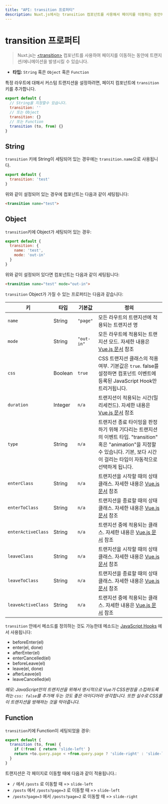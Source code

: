 ```yaml
---
title: "API: transition 프로퍼티"
description: Nuxt.js에서는 transition 컴포넌트를 사용해서 페이지를 이동하는 동안에 트랜지션/애니메이션을 발생시킬 수 있습니다.
---
```


# transition 프로퍼티

> Nuxt.js는 [&lt;transition&gt;](http://vuejs.org/v2/guide/transitions.html#Transitioning-Single-Elements-Components) 컴포넌트를 사용하여 페이지를 이동하는 동안에 트랜지션/에니메이션을 발생시킬 수 있습니다.

- **타입:** `String` 혹은 `Object` 혹은 `Function`

특정 라우트에 대해서 커스텀 트랜지션을 설정하려면, 페이지 컴포넌트에 `transition` 키를 추가합니다.

```js
export default {
  // String을 지정할수 있습니다.
  transition: ''
  // 또는 Object
  transition: {}
  // 또는 Function
  transition (to, from) {}
}
```

## String

`transition` 키에 String이 세팅되어 있는 경우에는 `transition.name`으로 사용됩니다.

```js
export default {
  transition: 'test'
}
```

위와 같이 설정되어 있는 경우에 컴포넌트는 다음과 같이 세팅됩니다:

```html
<transition name="test">
```

## Object

`transition`키에 Object가 세팅되어 있는 경우:

```js
export default {
  transition: {
    name: 'test',
    mode: 'out-in'
  }
}
```

위와 같이 설정되어 있다면 컴포넌트는 다음과 같이 세팅됩니다:

```html
<transition name="test" mode="out-in">
```

`transition` Object가 가질 수 있는 프로퍼티는 다음과 같습니다:

| 키 | 타입 | 기본값 | 정의 |
|------|------|---------|-----------|
| `name` | String | `"page"` | 모든 라우트의 트랜지션에 적용되는 트랜지션 명 |
| `mode` | String | `"out-in"` | 모든 라우트에 적용되는 트랜지션 모드. 자세한 내용은 [Vue.js 문서](http://vuejs.org/v2/guide/transitions.html#Transition-Modes) 참조 |
| `css` | Boolean | `true` | CSS 트랜지션 클래스의 적용 여부. 기본값은 `true`. false를 설정하면 컴포넌트 이벤트에 등록된 JavaScript Hook만 트리거됩니다. |
| `duration` | Integer | `n/a` | 트랜지션이 적용되는 시간(밀리세컨드). 자세한 내용은 [Vue.js 문서](https://vuejs.org/v2/guide/transitions.html#Explicit-Transition-Durations) 참조 |
| `type` | String | `n/a` | 트랜지션 종료 타이밍을 판정하기 위해 기다리는 트랜지션의 이벤트 타입. "transition" 혹은 "animation"을 지정할 수 있습니다. 기본, 보다 시간이 걸리는 타입이 자동적으로 선택하게 됩니다. |
| `enterClass` | String | `n/a` | 트랜지션을 시작할 때의 상태 클래스. 자세한 내용은  [Vue.js 문서](https://vuejs.org/v2/guide/transitions.html#Custom-Transition-Classes) 참조 |
| `enterToClass` | String | `n/a` | 트랜지션을 종료할 때의 상태 클래스. 자세한 내용은  [Vue.js 문서](https://vuejs.org/v2/guide/transitions.html#Custom-Transition-Classes) 참조 |
| `enterActiveClass` | String | `n/a` | 트랜지션 중에 적용되는 클래스. 자세한 내용은  [Vue.js 문서](https://vuejs.org/v2/guide/transitions.html#Custom-Transition-Classes) 참조 |
| `leaveClass` | String | `n/a` | 트랜지션을 시작할 때의 상태 클래스. 자세한 내용은  [Vue.js 문서](https://vuejs.org/v2/guide/transitions.html#Custom-Transition-Classes) 참조 |
| `leaveToClass` | String | `n/a` | 트랜지션을 종료할 때의 상태 클래스. 자세한 내용은  [Vue.js 문서](https://vuejs.org/v2/guide/transitions.html#Custom-Transition-Classes) 참조 |
| `leaveActiveClass` | String | `n/a` | 트랜지션 중에 적용되는 클래스. 자세한 내용은  [Vue.js 문서](https://vuejs.org/v2/guide/transitions.html#Custom-Transition-Classes) 참조 |

`transition` 안에서 메소드를 정의하는 것도 가능한데 메소드는 [JavaScript Hooks](https://vuejs.org/v2/guide/transitions.html#JavaScript-Hooks) 에서 사용됩니다:

- beforeEnter(el)
- enter(el, done)
- afterEnter(el)
- enterCancelled(el)
- beforeLeave(el)
- leave(el, done)
- afterLeave(el)
- leaveCancelled(el)

*메모: JavaScript만의 트랜지션을 위해서 명시적으로 Vue가 CSS판정을 스킵하도록 하는 `css: false`를 추가해 두는 것도 좋은 아이디어라 생각합니다. 또한 실수로 CSS룰이 트랜지션을 방해하는 것을 막아줍니다.*

## Function

`transition`키에 Function이 세팅되었을 경우:

```js
export default {
  transition (to, from) {
    if (!from) { return 'slide-left' }
    return +to.query.page < +from.query.page ? 'slide-right' : 'slide-left'
  }
}
```

트랜지션은 각 페이지로 이동할 때에 다음과 같이 적용됩니다.:

- `/` 에서 `/posts` 로 이동할 때 => `slide-left`
- `/posts` 에서 `/posts?page=3` 로 이동할 때 => `slide-left`
- `/posts?page=3` 에서 `/posts?page=2` 로 이동할 때 => `slide-right`
